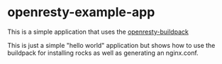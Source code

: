 openresty-example-app
=====================

This is a simple application that uses the [openresty-buildpack](https://github.com/bakins/openresty-buildpack)

This is just a simple "hello world" application but shows how to use the buildpack for installing rocks as well as generating an nginx.conf.
